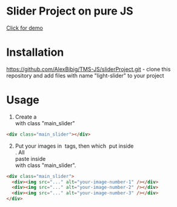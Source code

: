 # Slider Project on pure JS

[Click for demo](https://raw.githack.com/AlexBibig/TMS-JS/master/sliderProject/index.html)

# Installation

https://github.com/AlexBibig/TMS-JS/sliderProject.git - clone this repository and add files with name "light-slider" to your project

# Usage

1. Create a <div></div> with class "main_slider"

```html
<div class="main_slider"></div>
```

2. Put your images in <img> tags, then which <img> put inside <div></div>. All <div></div> paste inside <div></div> with class "main_slider".

```html
<div class="main_slider">
  <div><img src="..." alt="your-image-number-1" /></div>
  <div><img src="..." alt="your-image-number-2" /></div>
  <div><img src="..." alt="your-image-number-3" /></div>
</div>
```
